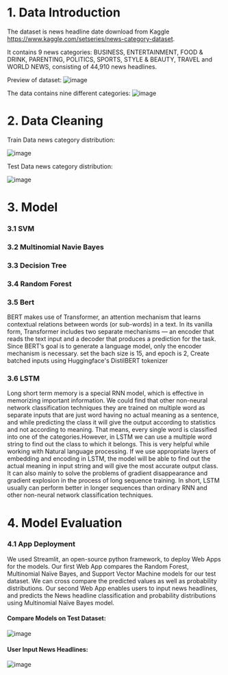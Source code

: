 # 1. Data Introduction
The dataset is news headline date download from Kaggle https://www.kaggle.com/setseries/news-category-dataset.

It contains 9 news categories: BUSINESS, ENTERTAINMENT, FOOD & DRINK, PARENTING, POLITICS, SPORTS, STYLE & BEAUTY, TRAVEL and WORLD NEWS, consisting of 44,910 news headlines.

Preview of dataset:
![image](https://user-images.githubusercontent.com/89607189/144772167-20e9c53f-b684-4fa2-8131-1c7330c2fcd3.png)

The data contains nine different categories:
![image](https://user-images.githubusercontent.com/89607189/144772236-5748adb4-4ef0-4615-adbf-cca9aca91e04.png)

# 2. Data Cleaning
Train Data news category distribution:

![image](https://user-images.githubusercontent.com/89607189/144772555-6d6d985f-9a27-4724-b094-9ba3a3b76cc6.png)

Test Data news category distribution:

![image](https://user-images.githubusercontent.com/89607189/144772575-2b74a383-b46d-4f4a-a19b-50871c322fb9.png)

# 3. Model

### 3.1 SVM

### 3.2 Multinomial Navie Bayes

### 3.3 Decision Tree

### 3.4 Random Forest

### 3.5 Bert
BERT makes use of Transformer, an attention mechanism that learns contextual relations between words (or sub-words) in a text. In its vanilla form, Transformer includes two separate mechanisms — an encoder that reads the text input and a decoder that produces a prediction for the task. Since BERT’s goal is to generate a language model, only the encoder mechanism is necessary. 
set the bach size is 15, and epoch is 2, Create batched inputs using Huggingface's DistilBERT tokenizer
### 3.6 LSTM
Long short term memory is a special RNN model, which is effective in memorizing important information. We could find that other non-neural network classification techniques they are trained on multiple word as separate inputs that are just word having no actual meaning as a sentence, and while predicting the class it will give the output according to statistics and not according to meaning. That means, every single word is classified into one of the categories.However, in LSTM we can use a multiple word string to find out the class to which it belongs. This is very helpful while working with Natural language processing. If we use appropriate layers of embedding and encoding in LSTM, the model will be able to find out the actual meaning in input string and will give the most accurate output class. It can also mainly to solve the problems of gradient disappearance and gradient explosion in the process of long sequence training. In short, LSTM usually can perform better in longer sequences than ordinary RNN and other non-neural network classification techniques.

# 4. Model Evaluation

### 4.1 App Deployment
We used Streamlit, an open-source python framework, to deploy Web Apps for the models.
Our first Web App compares the Random Forest, Multinomial Naïve Bayes, and Support Vector Machine models for our test dataset. We can cross compare the predicted values as well as probability distributions.
Our second Web App enables users to input news headlines, and predicts the News headline classification and probability distributions using Multinomial Naïve Bayes model.

#### Compare Models on Test Dataset:

![image](https://github.com/zhanglu980608/NLP-Final-Project/blob/main/final_web.gif)

#### User Input News Headlines:

![image](https://github.com/zhanglu980608/NLP-Final-Project/blob/main/final_web_input_news_headline.gif)

